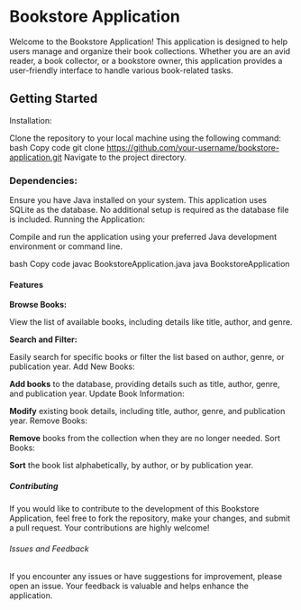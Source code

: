 
# Bookstore Application
Welcome to the Bookstore Application! This application is designed to help users manage and organize their book collections. Whether you are an avid reader, a book collector, or a bookstore owner, this application provides a user-friendly interface to handle various book-related tasks.

## Getting Started
Installation:

Clone the repository to your local machine using the following command:
bash
Copy code
git clone https://github.com/your-username/bookstore-application.git
Navigate to the project directory.
### Dependencies:

Ensure you have Java installed on your system.
This application uses SQLite as the database. No additional setup is required as the database file is included.
Running the Application:

Compile and run the application using your preferred Java development environment or command line.

bash
Copy code
javac BookstoreApplication.java
java BookstoreApplication
#### Features
**Browse Books:**

View the list of available books, including details like title, author, and genre.

**Search and Filter:** 

Easily search for specific books or filter the list based on author, genre, or publication year.
Add New Books:

**Add books** to the database, providing details such as title, author, genre, and publication year.
Update Book Information:

**Modify** existing book details, including title, author, genre, and publication year.
Remove Books:

**Remove** books from the collection when they are no longer needed.
Sort Books:

**Sort** the book list alphabetically, by author, or by publication year.
##### Contributing
If you would like to contribute to the development of this Bookstore Application, feel free to fork the repository, make your changes, and submit a pull request. Your contributions are highly welcome!

###### Issues and Feedback
If you encounter any issues or have suggestions for improvement, please open an issue. Your feedback is valuable and helps enhance the application.


